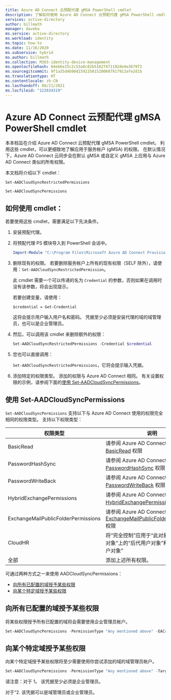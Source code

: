 ```yaml
---
title: Azure AD Connect 云预配代理 gMSA PowerShell cmdlet
description: 了解如何使用 Azure AD Connect 云预配代理 gMSA PowerShell cmdlet。
services: active-directory
author: billmath
manager: daveba
ms.service: active-directory
ms.workload: identity
ms.topic: how-to
ms.date: 11/16/2020
ms.subservice: hybrid
ms.author: billmath
ms.collection: M365-identity-device-management
ms.openlocfilehash: 64eb6e15c2c53a8c82b51027471192de4e3679f2
ms.sourcegitcommit: 9f1a35d4b90d159235015200607917913afe2d1b
ms.translationtype: HT
ms.contentlocale: zh-CN
ms.lasthandoff: 08/21/2021
ms.locfileid: "122634319"
---
```

# <a name="azure-ad-connect-cloud-provisioning-agent-gmsa-powershell-cmdlets"></a>Azure AD Connect 云预配代理 gMSA PowerShell cmdlet

本本档旨在介绍 Azure AD Connect 云预配代理 gMSA PowerShell cmdlet。 利用这些 cmdlet，可以更细致地了解应用于服务帐户 (gMSA) 的权限。 在默认情况下，Azure AD Connect 云同步会在默认 gMSA 或自定义 gMSA 上应用与 Azure AD Connect 类似的所有权限。

本文档将介绍以下 cmdlet：

`Set-AADCloudSyncRestrictedPermissions`

`Set-AADCloudSyncPermissions`

## <a name="how-to-use-the-cmdlets"></a>如何使用 cmdlet：

若要使用这些 cmdlet，需要满足以下先决条件。

1. 安装预配代理。

2. 将预配代理 PS 模块导入到 PowerShell 会话中。

   ```powershell
   Import-Module "C:\Program Files\Microsoft Azure AD Connect Provisioning Agent\Microsoft.CloudSync.Powershell.dll"  
   ```

3. 删除现有的权限。  若要删除服务帐户上所有的现有权限（SELF 除外），请使用：`Set-AADCloudSyncRestrictedPermission`。

   此 cmdlet 需要一个可以传递的名为 `Credential` 的参数，否则如果在调用时没有该参数，将会出现提示。

   若要创建变量，请使用：

   `$credential = Get-Credential`

   这将会提示用户输入用户名和密码。 凭据至少必须是安装代理的域的域管理员，也可以是企业管理员。

4. 然后，可以调用该 cmdlet 来删除额外的权限：

   ```powershell
   Set-AADCloudSyncRestrictedPermissions -Credential $credential 
   ```

5. 您也可以直接调用：

   `Set-AADCloudSyncRestrictedPermissions`，它将会提示输入凭据。

6. 添加特定的权限类型。 添加的权限与 Azure AD Connect 相同。 有关设置权限的示例，请参阅下面的[使用 Set-AADCloudSyncPermissions](#using-set-aadcloudsyncpermissions)。

## <a name="using-set-aadcloudsyncpermissions"></a>使用 Set-AADCloudSyncPermissions

`Set-AADCloudSyncPermissions` 支持以下与 Azure AD Connect 使用的权限完全相同的权限类型。 支持以下权限类型：

|权限类型|说明|
|-----|-----|
|BasicRead| 请参阅 Azure AD Connect 的 [BasicRead](../../active-directory/hybrid/how-to-connect-configure-ad-ds-connector-account.md#configure-basic-read-only-permissions) 权限|
|PasswordHashSync|请参阅 Azure AD Connect 的 [PasswordHashSync](../../active-directory/hybrid/how-to-connect-configure-ad-ds-connector-account.md#permissions-for-password-hash-synchronization) 权限|
|PasswordWriteBack|请参阅 Azure AD Connect 的 [PasswordWriteBack](../../active-directory/hybrid/how-to-connect-configure-ad-ds-connector-account.md#permissions-for-password-writeback) 权限|
|HybridExchangePermissions|请参阅 Azure AD Connect 的 [HybridExchangePermissions](../../active-directory/hybrid/how-to-connect-configure-ad-ds-connector-account.md#permissions-for-exchange-hybrid-deployment) 权限|
|ExchangeMailPublicFolderPermissions| 请参阅 Azure AD Connect 的 [ExchangeMailPublicFolderPermissions](../../active-directory/hybrid/how-to-connect-configure-ad-ds-connector-account.md#permissions-for-exchange-mail-public-folders) 权限|
|CloudHR| 将“完全控制”应用于“此对象和所有后代对象”上的“后代用户对象”和“创建/删除用户对象”|
|全部|添加上述所有权限。|

可通过两种方式之一来使用 AADCloudSyncPermissions：
- [向所有已配置的域授予某些权限](#grant-a-certain-permission-to-all-configured-domains)
- [向某个特定域授予某些权限](#grant-a-certain-permission-to-a-specific-domain)

## <a name="grant-a-certain-permission-to-all-configured-domains"></a>向所有已配置的域授予某些权限

将某些权限授予所有已配置的域将会需要使用企业管理员帐户。

```powershell
Set-AADCloudSyncPermissions -PermissionType "Any mentioned above" -EACredential $credential (prepopulated same as above [$credential = Get-Credential]) 
```

## <a name="grant-a-certain-permission-to-a-specific-domain"></a>向某个特定域授予某些权限

向某个特定域授予某些权限将至少需要使用你尝试添加的域的域管理员帐户。

```powershell
Set-AADCloudSyncPermissions -PermissionType "Any mentioned above" -TargetDomain "FQDN of domain" (has to be already configured through wizard) -TargetDomainCredential $credential(same as above) 
```

请注意：对于 1。 该凭据至少必须是企业管理员。

对于“2. 该凭据可以是域管理员或企业管理员。
